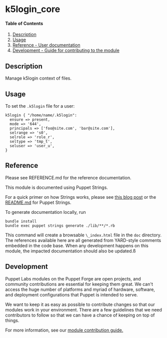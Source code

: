 
# k5login_core

#### Table of Contents

1. [Description](#description)
2. [Usage](#usage)
3. [Reference - User documentation](#reference)
4. [Development - Guide for contributing to the module](#development)

<a id="description"></a>
## Description

Manage k5login context of files.

<a id="usage"></a>
## Usage

To set the `.k5login` file for a user:
```
k5login { "/home/name/.k5login":
  ensure => present,
  mode => '644',
  principals => ['foo@site.com', 'bar@site.com'],
  selrange => 's0',
  selrole => 'role_r',
  seltype => 'tmp_t',
  seluser => 'user_u',
}
```

<a id="reference"></a>
## Reference

Please see REFERENCE.md for the reference documentation.

This module is documented using Puppet Strings.

For a quick primer on how Strings works, please see [this blog post](https://puppet.com/blog/using-puppet-strings-generate-great-documentation-puppet-modules) or the [README.md](https://github.com/puppetlabs/puppet-strings/blob/master/README.md) for Puppet Strings.

To generate documentation locally, run
```
bundle install
bundle exec puppet strings generate ./lib/**/*.rb
```
This command will create a browsable `\_index.html` file in the `doc` directory. The references available here are all generated from YARD-style comments embedded in the code base. When any development happens on this module, the impacted documentation should also be updated.ß

<a id="development"></a>
## Development

Puppet Labs modules on the Puppet Forge are open projects, and community contributions are essential for keeping them great. We can't access the huge number of platforms and myriad of hardware, software, and deployment configurations that Puppet is intended to serve.

We want to keep it as easy as possible to contribute changes so that our modules work in your environment. There are a few guidelines that we need contributors to follow so that we can have a chance of keeping on top of things.

For more information, see our [module contribution guide.](https://docs.puppetlabs.com/forge/contributing.html)
